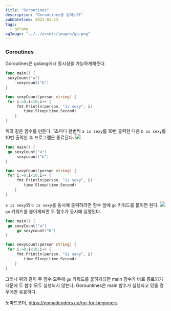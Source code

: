 ```yaml
---
title: "Goroutines"
description: "Goroutines을 알아보자"
pubDatetime: 2022-01-23
tags:
  - golang
ogImage: "../../assets/images/go.png"
---
```


### Goroutines

Goroutines은 golang에서 동시성을 가능하게해준다.

```go
func main() {
 sexyCount("a")
     sexycount("b")
}

func sexyCount(person string) {
 for i:=0;i<10;i++ {
     fmt.Println(person, "is sexy", i)
        time.Sleep(time.Second)
    }
}
```

위와 같은 함수를 만든다.
1초마다 한번씩 `a is sexy`를 10번 출력한 다음 `b is sexy`를 10번 출력한 후 프로그램은 종료된다.
![](https://images.velog.io/images/hojin9622/post/98871474-3b05-464a-8331-633c3eebd0cf/Screen-Recording-2022-01-23-at-4.22.42-PM.gif)

```go
func main() {
 go sexyCount("a")
     sexycount("b")
}

func sexyCount(person string) {
 for i:=0;i<10;i++ {
     fmt.Println(person, "is sexy", i)
        time.Sleep(time.Second)
    }
}
```

`a is sexy`와 `b is sexy`를 동시에 출력하려면 함수 앞에 `go` 키워드를 붙이면 된다.
![](https://images.velog.io/images/hojin9622/post/cfb1e05b-d6f8-4e90-9adb-4fb76e806f1c/Screen-Recording-2022-01-23-at-5.23.42-PM.gif)
`go` 키워드를 붙이게되면 두 함수가 동시에 실행된다.

```go
func main() {
 go sexyCount("a")
     go sexycount("b")
}

func sexyCount(person string) {
 for i:=0;i<10;i++ {
     fmt.Println(person, "is sexy", i)
        time.Sleep(time.Second)
    }
}
```

그러나 위와 같이 두 함수 모두에 `go` 키워드를 붙히게되면 main 함수가 바로 종료되기 때문에 두 함수 모두 실행되지 않는다.
Gorountines은 main 함수가 실행되고 있을 경우에만 유효하다.

노마드코더, <https://nomadcoders.co/go-for-beginners>
